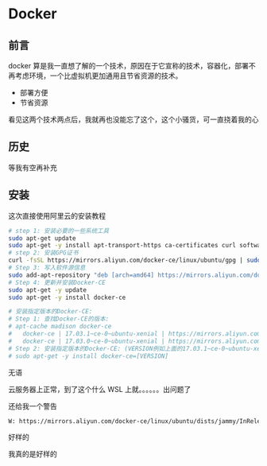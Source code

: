 # Docker

## 前言

docker 算是我一直想了解的一个技术，原因在于它宣称的技术，容器化，部署不再考虑环境，一个比虚拟机更加通用且节省资源的技术。

- 部署方便
- 节省资源

看见这两个技术两点后，我就再也没能忘了这个，这个小骚货，可一直挠着我的心

## 历史

等我有空再补充

## 安装

这次直接使用阿里云的安装教程

```sh
# step 1: 安装必要的一些系统工具
sudo apt-get update
sudo apt-get -y install apt-transport-https ca-certificates curl software-properties-common
# step 2: 安装GPG证书
curl -fsSL https://mirrors.aliyun.com/docker-ce/linux/ubuntu/gpg | sudo apt-key add -
# Step 3: 写入软件源信息
sudo add-apt-repository "deb [arch=amd64] https://mirrors.aliyun.com/docker-ce/linux/ubuntu $(lsb_release -cs) stable"
# Step 4: 更新并安装Docker-CE
sudo apt-get -y update
sudo apt-get -y install docker-ce

# 安装指定版本的Docker-CE:
# Step 1: 查找Docker-CE的版本:
# apt-cache madison docker-ce
#   docker-ce | 17.03.1~ce-0~ubuntu-xenial | https://mirrors.aliyun.com/docker-ce/linux/ubuntu xenial/stable amd64 Packages
#   docker-ce | 17.03.0~ce-0~ubuntu-xenial | https://mirrors.aliyun.com/docker-ce/linux/ubuntu xenial/stable amd64 Packages
# Step 2: 安装指定版本的Docker-CE: (VERSION例如上面的17.03.1~ce-0~ubuntu-xenial)
# sudo apt-get -y install docker-ce=[VERSION]


```

无语

云服务器上正常，到了这个什么 WSL 上就。。。。。。出问题了

还给我一个警告

```sh
W: https://mirrors.aliyun.com/docker-ce/linux/ubuntu/dists/jammy/InRelease: Key is stored in legacy trusted.gpg keyring (/etc/apt/trusted.gpg), see the DEPRECATION section in apt-key(8) for details.
```

好样的

我真的是好样的
